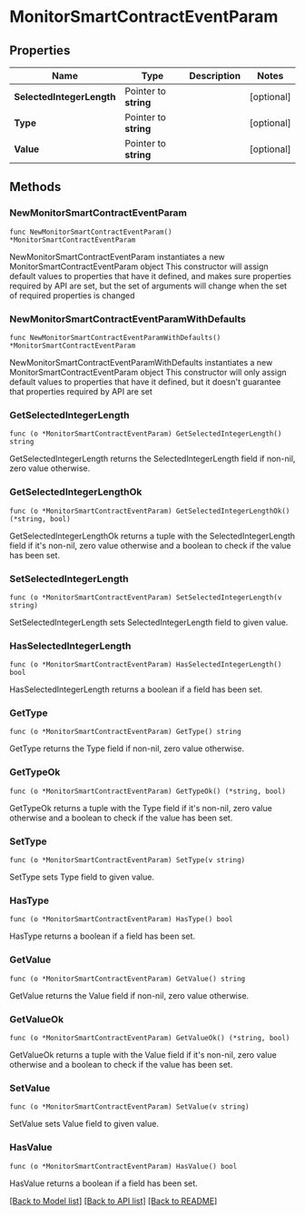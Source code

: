 # MonitorSmartContractEventParam

## Properties

Name | Type | Description | Notes
------------ | ------------- | ------------- | -------------
**SelectedIntegerLength** | Pointer to **string** |  | [optional] 
**Type** | Pointer to **string** |  | [optional] 
**Value** | Pointer to **string** |  | [optional] 

## Methods

### NewMonitorSmartContractEventParam

`func NewMonitorSmartContractEventParam() *MonitorSmartContractEventParam`

NewMonitorSmartContractEventParam instantiates a new MonitorSmartContractEventParam object
This constructor will assign default values to properties that have it defined,
and makes sure properties required by API are set, but the set of arguments
will change when the set of required properties is changed

### NewMonitorSmartContractEventParamWithDefaults

`func NewMonitorSmartContractEventParamWithDefaults() *MonitorSmartContractEventParam`

NewMonitorSmartContractEventParamWithDefaults instantiates a new MonitorSmartContractEventParam object
This constructor will only assign default values to properties that have it defined,
but it doesn't guarantee that properties required by API are set

### GetSelectedIntegerLength

`func (o *MonitorSmartContractEventParam) GetSelectedIntegerLength() string`

GetSelectedIntegerLength returns the SelectedIntegerLength field if non-nil, zero value otherwise.

### GetSelectedIntegerLengthOk

`func (o *MonitorSmartContractEventParam) GetSelectedIntegerLengthOk() (*string, bool)`

GetSelectedIntegerLengthOk returns a tuple with the SelectedIntegerLength field if it's non-nil, zero value otherwise
and a boolean to check if the value has been set.

### SetSelectedIntegerLength

`func (o *MonitorSmartContractEventParam) SetSelectedIntegerLength(v string)`

SetSelectedIntegerLength sets SelectedIntegerLength field to given value.

### HasSelectedIntegerLength

`func (o *MonitorSmartContractEventParam) HasSelectedIntegerLength() bool`

HasSelectedIntegerLength returns a boolean if a field has been set.

### GetType

`func (o *MonitorSmartContractEventParam) GetType() string`

GetType returns the Type field if non-nil, zero value otherwise.

### GetTypeOk

`func (o *MonitorSmartContractEventParam) GetTypeOk() (*string, bool)`

GetTypeOk returns a tuple with the Type field if it's non-nil, zero value otherwise
and a boolean to check if the value has been set.

### SetType

`func (o *MonitorSmartContractEventParam) SetType(v string)`

SetType sets Type field to given value.

### HasType

`func (o *MonitorSmartContractEventParam) HasType() bool`

HasType returns a boolean if a field has been set.

### GetValue

`func (o *MonitorSmartContractEventParam) GetValue() string`

GetValue returns the Value field if non-nil, zero value otherwise.

### GetValueOk

`func (o *MonitorSmartContractEventParam) GetValueOk() (*string, bool)`

GetValueOk returns a tuple with the Value field if it's non-nil, zero value otherwise
and a boolean to check if the value has been set.

### SetValue

`func (o *MonitorSmartContractEventParam) SetValue(v string)`

SetValue sets Value field to given value.

### HasValue

`func (o *MonitorSmartContractEventParam) HasValue() bool`

HasValue returns a boolean if a field has been set.


[[Back to Model list]](../README.md#documentation-for-models) [[Back to API list]](../README.md#documentation-for-api-endpoints) [[Back to README]](../README.md)


